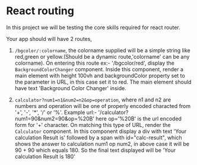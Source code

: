 # React routing 

In this project we will be testing the core skills required for react router.

Your app should will have 2 routes,

1) <code>/bgcolor/:colorname</code>, the colorname supplied will be a simple string like red,green or yellow.(Should be a dynamic route,'colorname' can be any colorname). On entering this route ex:- '/bgcolor/red', display the <code>BackgroundColorChanger</code> component. 
Inside this component, render a main element with height 100vh and backgroundColor property set to the parameter in URL, in this case set it to red. The main element should have text 'Background Color Changer' inside.

2) <code>calculator?num1=n1&num2=n2&op=operation</code>, where n1 and n2 are numbers and operation 
will be one of properly encoded characted from '+', '-', '*', '/' or '%'.
Example url:- '/calculator?num1=90&num2=90&op=%20B' here op='%20B' is the url encoded form for '+' character.
On matching this type of URL, render the <code>Calculator</code> component.
In this component display a div with text 'Your calculation Result is' followed by a span with id="calc-result", which shows the answer to calculation num1 op num2, in above case it will be
90 + 90 which equals 180.
So the final text displayed will be 'Your calculation Result is 180'

